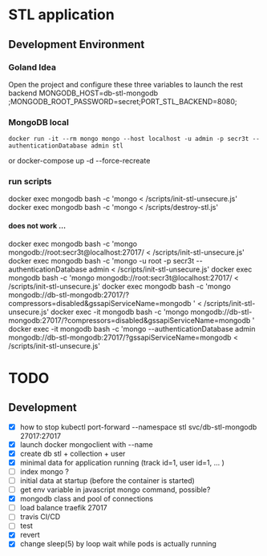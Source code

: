 # STL application
## Development Environment
### Goland Idea
Open the project and configure these three variables to launch the rest backend
MONGODB_HOST=db-stl-mongodb ;MONGODB_ROOT_PASSWORD=secret;PORT_STL_BACKEND=8080;

### MongoDB local
    docker run -it --rm mongo mongo --host localhost -u admin -p secr3t --authenticationDatabase admin stl
or
    docker-compose up -d --force-recreate

### run scripts 
docker exec mongodb bash -c 'mongo < /scripts/init-stl-unsecure.js'
docker exec mongodb bash -c 'mongo < /scripts/destroy-stl.js' 

#### does not work ...
docker exec mongodb bash -c 'mongo mongodb://root:secr3t@localhost:27017/ < /scripts/init-stl-unsecure.js'
docker exec mongodb bash -c 'mongo -u root -p secr3t --authenticationDatabase admin < /scripts/init-stl-unsecure.js'
docker exec mongodb bash -c 'mongo mongodb://root:secr3t@localhost:27017/ < /scripts/init-stl-unsecure.js'
docker exec mongodb bash -c 'mongo mongodb://db-stl-mongodb:27017/?compressors=disabled&gssapiServiceName=mongodb '  < /scripts/init-stl-unsecure.js'
docker exec -it mongodb bash -c 'mongo mongodb://db-stl-mongodb:27017/?compressors=disabled&gssapiServiceName=mongodb '
docker exec -it mongodb bash -c 'mongo --authenticationDatabase admin mongodb://db-stl-mongodb:27017/?gssapiServiceName=mongodb < /scripts/init-stl-unsecure.js'


# TODO
## Development
- [x] how to stop kubectl port-forward --namespace stl svc/db-stl-mongodb 27017:27017
- [x] launch docker mongoclient with --name
- [x] create db stl + collection + user
- [x] minimal data for application running (track id=1, user id=1, ... )
- [ ] index mongo ?
- [ ] initial data at startup (before the container is started)
- [ ] get env variable in javascript mongo command, possible?
- [x] mongodb class and pool of connections
- [ ] load balance traefik 27017
- [ ] travis CI/CD
- [ ] test
- [x] revert
- [x] change sleep(5) by loop wait while pods is actually running
